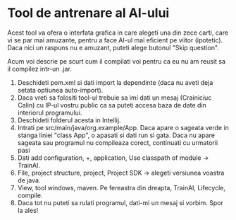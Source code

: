 
# Tool de antrenare al AI-ului

Acest tool va ofera o interfata grafica in care alegeti una din zece carti, care vi se par mai amuzante, pentru a face AI-ul mai eficient pe viitor (ipotetic). Daca nici un raspuns nu e amuzant, puteti alege butonul "Skip question".

Acum voi descrie pe scurt cum il compilati voi pentru ca eu nu am reusit sa il compilez intr-un .jar.
1. Deschideti pom.xml si dati import la dependinte (daca nu aveti deja setata optiunea auto-import).
2. Daca vreti sa folositi tool-ul trebuie sa imi dati un mesaj (Crainiciuc Calin) cu IP-ul vostru public ca sa puteti accesa baza de date din interiorul programului.
3. Deschideti folderul acesta in Intellij.
4. Intrati pe src/main/java/org.example/App. Daca apare o sageata verde in stanga liniei "class App", o apasati si dati run si gata. Daca nu apare sageata sau programul nu compileaza corect, continuati cu urmatorii pasi
5. Dati add configuration, +, application, Use classpath of module -> TrainAI.
6. File, project structure, project, Project SDK -> alegeti versiunea voastra de java.
7.  View, tool windows, maven. Pe fereastra din dreapta, TrainAI, Lifecycle, compile.
8. Daca tot nu puteti sa rulati programul, dati-mi un mesaj si vorbim. Spor la ales!
